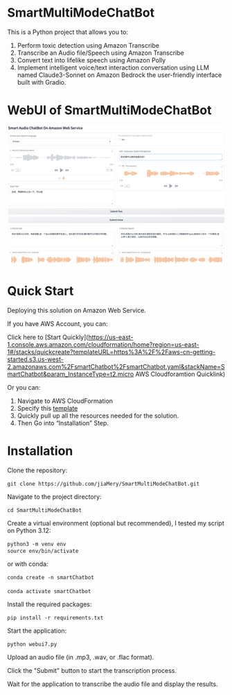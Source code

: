 # SmartMultiModeChatBot

This is a Python project that allows you to:
1. Perform toxic detection using Amazon Transcribe
2. Transcribe an Audio file/Speech using Amazon Transcribe
3. Convert text into lifelike speech using Amazon Polly
4. Implement intelligent voice/text interaction conversation using LLM named Claude3-Sonnet on Amazon Bedrock
the user-friendly interface built with Gradio.

# WebUI of SmartMultiModeChatBot
![Example Image](images/webui7.jpg)

# Quick Start
Deploying this solution on Amazon Web Service.

If you have AWS Account, you can:

 Click here to [Start Quickly](https://us-east-1.console.aws.amazon.com/cloudformation/home?region=us-east-1#/stacks/quickcreate?templateURL=https%3A%2F%2Faws-cn-getting-started.s3.us-west-2.amazonaws.com%2FsmartChatbot%2FsmartChatbot.yaml&stackName=SmartChatbot&param_InstanceType=t2.micro AWS Cloudforamtion Quicklink)

Or you can:
1. Navigate to AWS CloudFormation
2. Specify this [template](template/smartChatbot.yaml)
3. Quickly pull up all the resources needed for the solution.
4. Then Go into “Installation” Step.

# Installation

Clone the repository:

```
git clone https://github.com/jiaMery/SmartMultiModeChatBot.git
```

Navigate to the project directory:

```
cd SmartMultiModeChatBot
```


Create a virtual environment (optional but recommended), I tested my script on
Python 3.12:

```
python3 -m venv env
source env/bin/activate
```

or with conda:

```
conda create -n smartChatbot

conda activate smartChatbot
```

Install the required packages:

```
pip install -r requirements.txt
```

Start the application:

```
python webui7.py
```

Upload an audio file (in .mp3, .wav, or .flac format).

Click the "Submit" button to start the transcription process.

Wait for the application to transcribe the audio file and display the results.